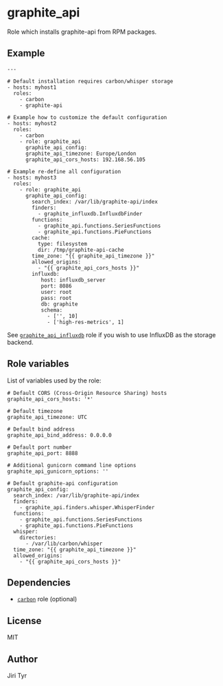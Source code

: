 graphite_api
============

Role which installs graphite-api from RPM packages.


Example
-------

```
---

# Default installation requires carbon/whisper storage
- hosts: myhost1
  roles:
    - carbon
    - graphite-api

# Example how to customize the default configuration
- hosts: myhost2
  roles:
    - carbon
    - role: graphite_api
      graphite_api_config:
      graphite_api_timezone: Europe/London
      graphite_api_cors_hosts: 192.168.56.105

# Example re-define all configuration
- hosts: myhost3
  roles:
    - role: graphite_api
      graphite_api_config:
        search_index: /var/lib/graphite-api/index
        finders:
          - graphite_influxdb.InfluxdbFinder
        functions:
          - graphite_api.functions.SeriesFunctions
          - graphite_api.functions.PieFunctions
        cache:
          type: filesystem
          dir: /tmp/graphite-api-cache
        time_zone: "{{ graphite_api_timezone }}"
        allowed_origins:
          - "{{ graphite_api_cors_hosts }}"
        influxdb:
           host: influxdb_server
           port: 8086
           user: root
           pass: root
           db: graphite
           schema:
             - ['', 10]
             - ['high-res-metrics', 1]
```

See
[`graphite_api_influxdb`](https://github.com/picotrading/ansible-graphite_api_inflixdb)
role if you wish to use InfluxDB as the storage backend.


Role variables
--------------

List of variables used by the role:

```
# Default CORS (Cross-Origin Resource Sharing) hosts
graphite_api_cors_hosts: '*'

# Default timezone
graphite_api_timezone: UTC

# Default bind address
graphite_api_bind_address: 0.0.0.0

# Default port number
graphite_api_port: 8888

# Additional gunicorn command line options
graphite_api_gunicorn_options: ''

# Default graphite-api configuration
graphite_api_config:
  search_index: /var/lib/graphite-api/index
  finders:
    - graphite_api.finders.whisper.WhisperFinder
  functions:
    - graphite_api.functions.SeriesFunctions
    - graphite_api.functions.PieFunctions
  whisper:
    directories:
      - /var/lib/carbon/whisper
  time_zone: "{{ graphite_api_timezone }}"
  allowed_origins:
    - "{{ graphite_api_cors_hosts }}"
```


Dependencies
------------

* [`carbon`](https://github.com/picotrading/ansible-carbon) role (optional)


License
-------

MIT


Author
------

Jiri Tyr
